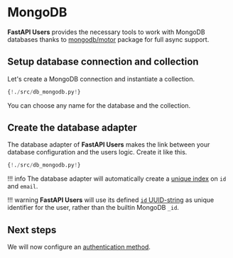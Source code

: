 # MongoDB

**FastAPI Users** provides the necessary tools to work with MongoDB databases thanks to [mongodb/motor](https://github.com/mongodb/motor) package for full async support.

## Setup database connection and collection

Let's create a MongoDB connection and instantiate a collection.

```py hl_lines="6 7 8 9"
{!./src/db_mongodb.py!}
```

You can choose any name for the database and the collection.

## Create the database adapter

The database adapter of **FastAPI Users** makes the link between your database configuration and the users logic. Create it like this.

```py hl_lines="15"
{!./src/db_mongodb.py!}
```

!!! info
    The database adapter will automatically create a [unique index](https://docs.mongodb.com/manual/core/index-unique/) on `id` and `email`.

!!! warning
    **FastAPI Users** will use its defined [`id` UUID-string](../model.md) as unique identifier for the user, rather than the builtin MongoDB `_id`.

## Next steps

We will now configure an [authentication method](../authentication/index.md).
